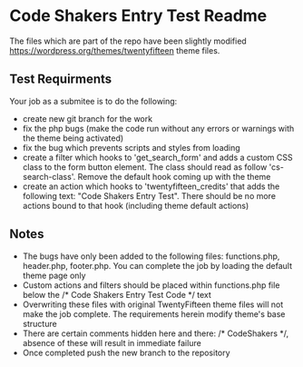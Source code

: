 # Code Shakers Entry Test Readme #

The files which are part of the repo have been slightly modified https://wordpress.org/themes/twentyfifteen theme files.

## Test Requirments ##

Your job as a submitee is to do the following:

* create new git branch for the work
* fix the php bugs (make the code run without any errors or warnings with the theme being activated)
* fix the bug which prevents scripts and styles from loading
* create a filter which hooks to 'get_search_form' and adds a custom CSS class to the form button element. The class should read as follow 'cs-search-class'. Remove the default hook coming up with the theme
* create an action which hooks to 'twentyfifteen_credits' that adds the following text: "Code Shakers Entry Test". There should be no more actions bound to that hook (including theme default actions)

## Notes ##

* The bugs have only been added to the following files: functions.php, header.php, footer.php. You can complete the job by loading the default theme page only
* Custom actions and filters should be placed within functions.php file below the /* Code Shakers Entry Test Code */ text
* Overwriting these files with original TwentyFifteen theme files will not make the job complete. The requirements herein modify theme's base structure
* There are certain comments hidden here and there: /* CodeShakers */, absence of these will result in immediate failure
* Once completed push the new branch to the repository